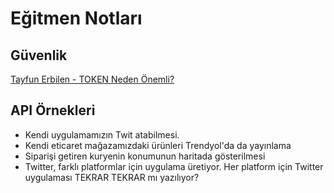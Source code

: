 # Eğitmen Notları

## Güvenlik

[Tayfun Erbilen - TOKEN Neden Önemli?](https://www.youtube.com/watch?v=FNoAcuoLt-w)


## API Örnekleri

- Kendi uygulamamızın Twit atabilmesi.
- Kendi eticaret mağazamızdaki ürünleri Trendyol'da da yayınlama
- Siparişi getiren kuryenin konumunun haritada gösterilmesi
- Twitter, farklı platformlar için uygulama üretiyor. Her platform için Twitter uygulaması TEKRAR TEKRAR mı yazılıyor?
